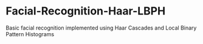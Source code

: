 # Facial-Recognition-Haar-LBPH

Basic facial recognition implemented using Haar Cascades and Local Binary Pattern Histograms
